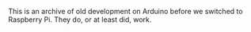 This is an archive of old development on Arduino before we switched to Raspberry Pi. They do, or at least did, work.
